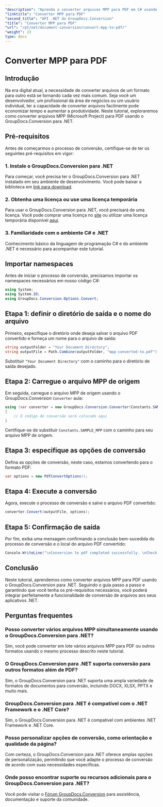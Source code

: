```yaml
---
"description": "Aprenda a converter arquivos MPP para PDF em C# usando o GroupDocs.Conversion para .NET. Siga este tutorial passo a passo para integração com seus aplicativos .NET."
"linktitle": "Converter MPP para PDF"
"second_title": "API .NET do GroupDocs.Conversion"
"title": "Converter MPP para PDF"
"url": "/pt/net/document-conversion/convert-mpp-to-pdf/"
"weight": 23
type: docs
---
```

# Converter MPP para PDF

## Introdução
Na era digital atual, a necessidade de converter arquivos de um formato para outro está se tornando cada vez mais comum. Seja você um desenvolvedor, um profissional da área de negócios ou um usuário individual, ter a capacidade de converter arquivos facilmente pode economizar tempo e aumentar a produtividade. Neste tutorial, exploraremos como converter arquivos MPP (Microsoft Project) para PDF usando o GroupDocs.Conversion para .NET.
## Pré-requisitos
Antes de começarmos o processo de conversão, certifique-se de ter os seguintes pré-requisitos em vigor:
### 1. Instale o GroupDocs.Conversion para .NET
Para começar, você precisa ter o GroupDocs.Conversion para .NET instalado em seu ambiente de desenvolvimento. Você pode baixar a biblioteca em [link para download](https://releases.groupdocs.com/conversion/net/).
### 2. Obtenha uma licença ou use uma licença temporária
Para usar o GroupDocs.Conversion para .NET, você precisará de uma licença. Você pode comprar uma licença no [site](https://purchase.groupdocs.com/buy) ou utilizar uma licença temporária disponível [aqui](https://purchase.groupdocs.com/temporary-license/).
### 3. Familiaridade com o ambiente C# e .NET
Conhecimento básico da linguagem de programação C# e do ambiente .NET é necessário para acompanhar este tutorial.

## Importar namespaces
Antes de iniciar o processo de conversão, precisamos importar os namespaces necessários em nosso código C#:
```csharp
using System;
using System.IO;
using GroupDocs.Conversion.Options.Convert;
```
## Etapa 1: definir o diretório de saída e o nome do arquivo
Primeiro, especifique o diretório onde deseja salvar o arquivo PDF convertido e forneça um nome para o arquivo de saída:
```csharp
string outputFolder = "Your Document Directory";
string outputFile = Path.Combine(outputFolder, "mpp-converted-to.pdf");
```
Substituir `"Your Document Directory"` com o caminho para o diretório de saída desejado.
## Etapa 2: Carregue o arquivo MPP de origem
Em seguida, carregue o arquivo MPP de origem usando o GroupDocs.Conversion `Converter` aula:
```csharp
using (var converter = new GroupDocs.Conversion.Converter(Constants.SAMPLE_MPP))
{
    // O código de conversão será colocado aqui
}
```
Certifique-se de substituir `Constants.SAMPLE_MPP` com o caminho para seu arquivo MPP de origem.
## Etapa 3: especifique as opções de conversão
Defina as opções de conversão, neste caso, estamos convertendo para o formato PDF:
```csharp
var options = new PdfConvertOptions();
```
## Etapa 4: Execute a conversão
Agora, execute o processo de conversão e salve o arquivo PDF convertido:
```csharp
converter.Convert(outputFile, options);
```
## Etapa 5: Confirmação de saída
Por fim, exiba uma mensagem confirmando a conclusão bem-sucedida do processo de conversão e o local do arquivo PDF convertido:
```csharp
Console.WriteLine("\nConversion to pdf completed successfully. \nCheck output in {0}", outputFolder);
```

## Conclusão
Neste tutorial, aprendemos como converter arquivos MPP para PDF usando o GroupDocs.Conversion para .NET. Seguindo o guia passo a passo e garantindo que você tenha os pré-requisitos necessários, você poderá integrar perfeitamente a funcionalidade de conversão de arquivos aos seus aplicativos .NET.
## Perguntas frequentes
### Posso converter vários arquivos MPP simultaneamente usando o GroupDocs.Conversion para .NET?
Sim, você pode converter em lote vários arquivos MPP para PDF ou outros formatos usando o mesmo processo descrito neste tutorial.
### O GroupDocs.Conversion para .NET suporta conversão para outros formatos além de PDF?
Sim, o GroupDocs.Conversion para .NET suporta uma ampla variedade de formatos de documentos para conversão, incluindo DOCX, XLSX, PPTX e muito mais.
### GroupDocs.Conversion para .NET é compatível com o .NET Framework e o .NET Core?
Sim, o GroupDocs.Conversion para .NET é compatível com ambientes .NET Framework e .NET Core.
### Posso personalizar opções de conversão, como orientação e qualidade da página?
Com certeza, o GroupDocs.Conversion para .NET oferece amplas opções de personalização, permitindo que você adapte o processo de conversão de acordo com suas necessidades específicas.
### Onde posso encontrar suporte ou recursos adicionais para o GroupDocs.Conversion para .NET?
Você pode visitar o [Fórum GroupDocs.Conversion](https://forum.groupdocs.com/c/conversion/11) para assistência, documentação e suporte da comunidade.